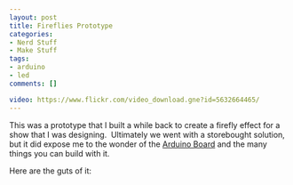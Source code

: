 ```yaml
---
layout: post
title: Fireflies Prototype
categories:
- Nerd Stuff
- Make Stuff
tags:
- arduino
- led
comments: []

video: https://www.flickr.com/video_download.gne?id=5632664465/
---
```


This was a prototype that I built a while back to create a firefly effect for a show that I was designing.&nbsp; Ultimately we went with a storebought solution, but it did expose me to the wonder of the [Arduino Board][1] and the many things you can build with it.

Here are the guts of it:

<script src="https://gist.github.com/benwilhelm/2d050303d5f17175a4e9.js"></script>

[1]: http://arduino.cc/ "Arduino Home Page"
